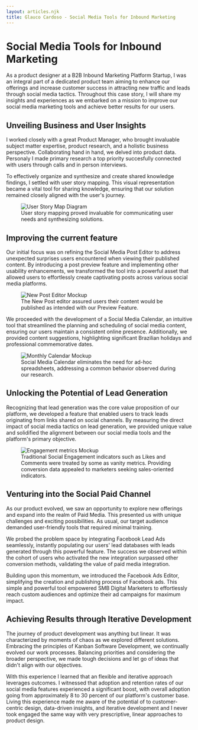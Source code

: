 ```yaml
---
layout: articles.njk
title: Glauco Cardoso - Social Media Tools for Inbound Marketing
---
```


# Social Media Tools for Inbound Marketing

As a product designer at a B2B Inbound Marketing Platform Startup, I was an integral part of a dedicated product team aiming to enhance our offerings and increase customer success in attracting new traffic and leads through social media tactics. Throughout this case story, I will share my insights and experiences as we embarked on a mission to improve our social media marketing tools and achieve better results for our users.

## Unveiling Business and User Insights

I worked closely with a great Product Manager, who brought invaluable subject matter expertise, product research, and a holistic business perspective. Collaborating hand in hand, we delved into product data. Personaly I made primary research a top priority succesfully connected with users through calls and in person interviews.

To effectively organize and synthesize and create shared knowledge findings, I settled with user story mapping. This visual representation became a vital tool for sharing knowledge, ensuring that our solution remained closely aligned with the user's journey.

<figure>
<img src="/assets/img/social-media-tools/user-story-map.png" alt="User Story Map Diagram" title="User Story Mapping the Journey of success with Social Media">
<figcaption>
User story mapping proved invaluable for communicating user needs and synthesizing solutions.
</figcaption>
</figure>

## Improving the current feature

Our initial focus was on refining the Social Media Post Editor to address unexpected surprises users encountered when viewing their published content. By introducing a post preview feature and implementing other usability enhancements, we transformed the tool into a powerful asset that allowed users to effortlessly create captivating posts across various social media platforms.

<figure>
<img src="/assets/img/social-media-tools/new-post.png" alt="New Post Editor Mockup" title="New Post Editor Mockup">
<figcaption>
The New Post editor assured users their content would be published as intended with our Preview Feature.
</figcaption>
</figure>

We proceeded with the development of a Social Media Calendar, an intuitive tool that streamlined the planning and scheduling of social media content, ensuring our users maintain a consistent online presence. Additionally, we provided content suggestions, highlighting significant Brazilian holidays and professional commemorative dates.

<figure>
<img src="/assets/img/social-media-tools/monthly-calendar.png" alt="Monthly Calendar Mockup" title="Monthly Calendar Mockup">
<figcaption>
Social Media Calendar eliminates the need for ad-hoc spreadsheets, addressing a common behavior observed during our research.
</figcaption>
</figure>

## Unlocking the Potential of Lead Generation

Recognizing that lead generation was the core value proposition of our platform, we developed a feature that enabled users to track leads originating from links shared on social channels. By measuring the direct impact of social media tactics on lead generation, we provided unique value and solidified the alignment between our social media tools and the platform's primary objective.

<figure>
<img src="/assets/img/social-media-tools/engagement.png" alt="Engagement metrics Mockup" title="Engagement metrics Mockup">
<figcaption>
Traditional Social Engagement indicators such as Likes and Comments were treated by some as vanity metrics. Providing conversion data appealed to marketers seeking sales-oriented indicators.
</figcaption>
</figure>

## Venturing into the Social Paid Channel

As our product evolved, we saw an opportunity to explore new offerings and expand into the realm of Paid Media. This presented us with unique challenges and exciting possibilities. As usual, our target audience demanded user-friendly tools that required minimal training.

We probed the problem space by integrating Facebook Lead Ads seamlessly, instantly populating our users' lead databases with leads generated through this powerful feature. The success we observed within the cohort of users who activated the new integration surpassed other conversion methods, validating the value of paid media integration.

Building upon this momentum, we introduced the Facebook Ads Editor, simplifying the creation and publishing process of Facebook ads. This simple and powerful tool empowered SMB Digital Marketers to effortlessly reach custom audiences and optimize their ad campaigns for maximum impact.

## Achieving Results through Iterative Development

The journey of product development was anything but linear. It was characterized by moments of chaos as we explored different solutions. Embracing the principles of Kanban Software Development, we continually evolved our work processes. Balancing priorities and considering the broader perspective, we made tough decisions and let go of ideas that didn't align with our objectives.

With this experience I learned that an flexible and iterative approach leverages outcomes. I witnessed that adoption and retention rates of our social media features experienced a significant boost, with overall adoption going from approximately 8 to 30 percent of our platform's customer base. Living this experience made me aware of the potential of to customer-centric design, data-driven insights, and iterative development and I never took engaged the same way with very prescriptive, linear approaches to product design.
